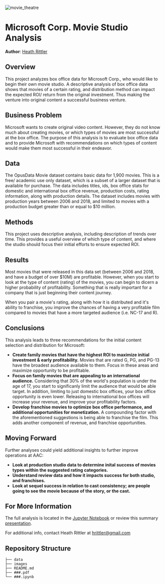 ![movie_theatre](./images/movie_theatre.jpg)

# Microsoft Corp. Movie Studio Analysis

**Author**: [Heath Rittler](mailto:hrittler@gmail.com)


## Overview

This project analyzes box office data for Microsoft Corp., who would like to begin their own movie studio.  A descriptive analysis of box office data shows that movies of a certain rating, and distribution method can impact the expected ROI/ return from the original investment.  Thus making the venture into original content a successful business venture.


## Business Problem

Microsoft wants to create original video content.  However, they do not know much about creating movies, or which types of movies are most successful at the box office.  The purpose of this analysis is to evaluate box office data and to provide Microsoft with recommendations on which types of content would make them most successful in their endeavor.


## Data

The OpusData Movie dataset contains basic data for 1,900 movies.  This is a free/ academic use only dataset, which is a subset of a larger dataset that is available for purchase.  The data includes titles, ids, box office stats for domestic and international box office revenue, production costs, rating information, along with production details.  The dataset includes movies with production years between 2006 and 2018, and limited to movies with a production budget greater than or equal to $10 million.


## Methods

This project uses descriptive analysis, including description of trends over time. This provides a useful overview of which type of content, and where the studio should focus their initial efforts to ensure expected ROI.


## Results

Most movies that were released in this data set (between 2006 and 2018, and have a budget of over $10M) are profitable.  However, when you start to look at the type of content (rating) of the movies, you can begin to dicern a higher probability of profitability.  Something that is really important for a company that is just beginning their content journey.

When you pair a movie's rating, along with how it is distributed and it's ability to franchise, you improve the chances of having a very profitable film compared to movies that have a more targeted audience (i.e. NC-17 and R).


## Conclusions

This analysis leads to three recommendations for the initial content selection and distribution for Microsoft:

- **Create family movies that have the highest ROI to maximize initial investment & early profitability.** Movies that are rated G, PG, and PG-13 have the broadest audience available to them.  Focus in these areas and maximize opportunity to be profitable.
- **Focus on family movies that are appealing to an international audience.** Considering that 30% of the world's population is under the age of 17, you start to significanly limit the audience that would be able target.  In addition, limiting to just domestic box offices, your box office opportunity is even lower.  Releasing to international box offices will increase your revenue, and improve your profitability factors.
- **Develop franchise movies to optimize box office performance, and additional opportunities for monetization.** A compounding factor with the aforementioned suggestions is being able to franchise the film.  This adds another component of revenue, and franchise opportunities.  


## Moving Forward

Further analyses could yield additional insights to further improve operations at AAC:

- **Look at production studio data to determine inital success of movies types within the suggested rating categories.** 
- **Understand review data and how it impacts success for both studio, and franchises.**
- **Look at sequel success in relation to cast consistency;  are people going to see the movie because of the story, or the cast.**


## For More Information

The full analysis is located in the [Jupyter Notebook](./phase_1_project.ipynb) or review this summary [presentation](./.pdf).

For additional info, contact Heath Rittler at [hrittler@gmail.com](mailto:hrittler@gmail.com)


## Repository Structure

```
├── data
├── images
├── README.md
├── ###.pdf
└── ###.ipynb
```